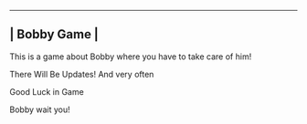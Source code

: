 -----------------------
|     Bobby   Game    |
-----------------------

This is a game about Bobby where you have to take care of him!

There Will Be Updates! And very often

Good Luck in Game

Bobby wait you!
